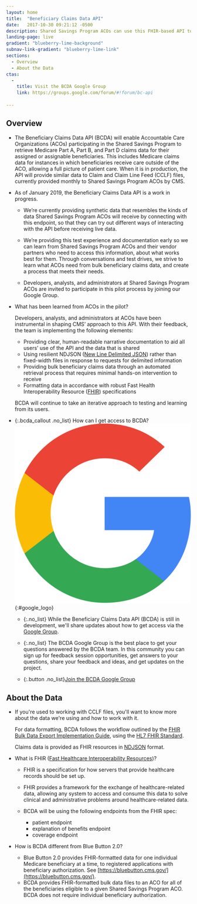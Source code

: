 ```yaml
---
layout: home
title:  "Beneficiary Claims Data API"
date:   2017-10-30 09:21:12 -0500
description: Shared Savings Program ACOs can use this FHIR-based API to retrieve bulk claims data related to their assigned beneficiaries. Under construction; feedback invited.
landing-page: live
gradient: "blueberry-lime-background"
subnav-link-gradient: "blueberry-lime-link"
sections:
  - Overview
  - About the Data
ctas:
  -
    title: Visit the BCDA Google Group
    link: https://groups.google.com/forum/#!forum/bc-api

---
```



## Overview

  * The Beneficiary Claims Data API (BCDA) will enable Accountable Care Organizations (ACOs) participating in the Shared Savings Program to retrieve Medicare Part A, Part B, and Part D claims data for their assigned or assignable beneficiaries. This includes Medicare claims data for instances in which beneficiaries receive care outside of the ACO, allowing a full picture of patient care. When it is in production, the API will provide similar data to Claim and Claim Line Feed (CCLF) files, currently provided monthly to Shared Savings Program ACOs by CMS.
  * As of January 2019, the Beneficiary Claims Data API is a work in progress.

    * We’re currently providing synthetic data that resembles the kinds of data Shared Savings Program ACOs will receive by connecting with this endpoint, so that they can try out different ways of interacting with the API before receiving live data.

    * We’re providing this test experience and documentation early so we can learn from Shared Savings Program ACOs and their vendor partners who need to access this information, about what works best for them. Through conversations and test drives, we strive to learn what ACOs need from bulk beneficiary claims data, and create a process that meets their needs.

    * Developers, analysts, and administrators at Shared Savings Program ACOs are invited to participate in this pilot process by joining our Google Group.

  * What has been learned from ACOs in the pilot?

    Developers, analysts, and administrators at ACOs have been instrumental in shaping CMS’ approach to this API. With their feedback, the team is implementing the following elements:

    * Providing clear, human-readable narrative documentation to aid all users’ use of the API and the data that is shared
    * Using resilient NDJSON ([New Line Delimited JSON](http://ndjson.org)) rather than fixed-width files in response to requests for delimited information
    * Providing bulk beneficiary claims data through an automated retrieval process that requires minimal hands-on intervention to receive
    * Formatting data in accordance with robust Fast Health Interoperability Resource ([FHIR](https://www.hl7.org/fhir/overview.html)) specifications

    BCDA will continue to take an iterative approach to testing and learning from its users.

  * {:.bcda_callout .no_list} How can I get access to BCDA? ![Google Groups Logo](assets/img/google_logo.png){:#google_logo}

     * {:.no_list} While the Beneficiary Claims Data API (BCDA) is still in development, we'll share updates about how to get access via the [Google Group](https://groups.google.com/forum/#!forum/bc-api).

     * {:.no_list} The BCDA Google Group is the best place to get your questions answered by the BCDA team. In this community you can sign up for feedback session opportunities, get answers to your questions, share your feedback and ideas, and get updates on the project.

     * {:.button .no_list}[Join the BCDA Google Group](https://groups.google.com/forum/#!forum/bc-api)

## About the Data

   * If you're used to working with CCLF files, you'll want to know more about the data we're using and how to work with it.

     For data formatting, BCDA follows the workflow outlined by the [FHIR Bulk Data Export Implementation Guide](https://github.com/smart-on-fhir/fhir-bulk-data-docs/blob/master/export.md), using the [HL7 FHIR Standard](https://www.hl7.org/fhir/).

     Claims data is provided as FHIR resources in [NDJSON](http://ndjson.org/) format.

   * What is FHIR ([Fast Healthcare Interoperability Resources](https://www.hl7.org/fhir/))?   

     * FHIR is a specification for how servers that provide healthcare records should be set up.

     * FHIR provides a framework for the exchange of healthcare-related data, allowing any system to access and consume this data to solve clinical and administrative problems around healthcare-related data.
     * BCDA will be using the following endpoints from the FHIR spec:
        * patient endpoint
        * explanation of benefits endpoint
        * coverage endpoint

   * How is BCDA different from Blue Button 2.0? 

     * Blue Button 2.0 provides FHIR-formatted data for one individual Medicare beneficiary at a time, to registered applications with beneficiary authorization. See [https://bluebutton.cms.gov/](https://bluebutton.cms.gov/).
     * BCDA provides FHIR-formatted bulk data files to an ACO for all of the beneficiaries eligible to a given Shared Savings Program ACO. BCDA does not require individual beneficiary authorization. 
